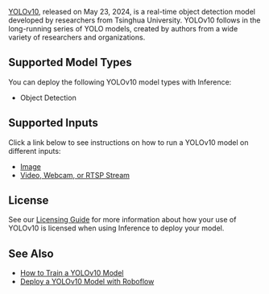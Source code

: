 [YOLOv10](https://github.com/THU-MIG/yolov10), released on May 23, 2024, is a real-time object detection model developed by researchers from Tsinghua University. YOLOv10 follows in the long-running series of YOLO models, created by authors from a wide variety of researchers and organizations.

## Supported Model Types

You can deploy the following YOLOv10 model types with Inference:

- Object Detection

## Supported Inputs

Click a link below to see instructions on how to run a YOLOv10 model on different inputs:

- [Image](/quickstart/run_model_on_image)
- [Video, Webcam, or RTSP Stream](/quickstart/run_model_on_rtsp_webcam)

## License

See our [Licensing Guide](https://roboflow.com/licensing) for more information about how your use of YOLOv10 is licensed when using Inference to deploy your model.

## See Also

- [How to Train a YOLOv10 Model](https://blog.roboflow.com/yolov10-how-to-train/)
- [Deploy a YOLOv10 Model with Roboflow](https://blog.roboflow.com/deploy-yolov10-model/)